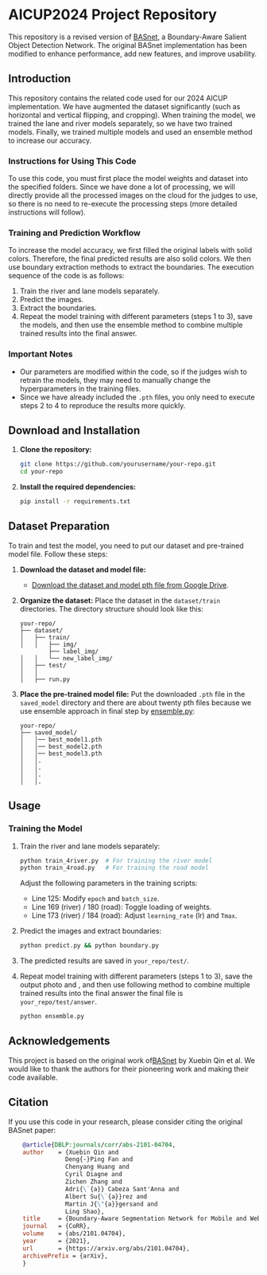 # AICUP2024 Project Repository

This repository is a revised version of [BASnet](https://github.com/xuebinqin/BASNet), a Boundary-Aware Salient Object Detection Network. The original BASnet implementation has been modified to enhance performance, add new features, and improve usability.

## Introduction

This repository contains the related code used for our 2024 AICUP implementation. We have augmented the dataset significantly (such as horizontal and vertical flipping, and cropping). When training the model, we trained the lane and river models separately, so we have two trained models. Finally, we trained multiple models and used an ensemble method to increase our accuracy.

### Instructions for Using This Code

To use this code, you must first place the model weights and dataset into the specified folders. Since we have done a lot of processing, we will directly provide all the processed images on the cloud for the judges to use, so there is no need to re-execute the processing steps (more detailed instructions will follow).

### Training and Prediction Workflow

To increase the model accuracy, we first filled the original labels with solid colors. Therefore, the final predicted results are also solid colors. We then use boundary extraction methods to extract the boundaries. The execution sequence of the code is as follows:

1. Train the river and lane models separately.
2. Predict the images.
3. Extract the boundaries.
4. Repeat the model training with different parameters (steps 1 to 3), save the models, and then use the ensemble method to combine multiple trained results into the final answer.

### Important Notes

- Our parameters are modified within the code, so if the judges wish to retrain the models, they may need to manually change the hyperparameters in the training files.
- Since we have already included the `.pth` files, you only need to execute steps 2 to 4 to reproduce the results more quickly.

## Download and Installation

1. **Clone the repository:**

    ```sh
    git clone https://github.com/yourusername/your-repo.git
    cd your-repo
    ```

2. **Install the required dependencies:**

    ```sh
    pip install -r requirements.txt
    ```

## Dataset Preparation

To train and test the model, you need to put our dataset and pre-trained model file. Follow these steps:

1. **Download the dataset and model file:**
    - [Download the dataset and model pth file from Google Drive](https://drive.google.com/drive/folders/1Mxp4B1yuSctp7qlfUX5wPFpy57u8t_vQ).

2. **Organize the dataset:**
    Place the dataset in the `dataset/train` directories. The directory structure should look like this:
    ```
    your-repo/
    ├── dataset/
    │   ├── train/
    │   │   ├── img/
            ├── label_img/
    │   │   └── new_label_img/
    │   ├── test/
    │   │   
    │   ├── run.py
    ```

3. **Place the pre-trained model file:**
    Put the downloaded `.pth` file in the `saved_model` directory and there are about twenty pth files because we use ensemble approach in final step by [ensemble.py](/ensemble.py):

    ```
    your-repo/
    ├── saved_model/
    │   │── best_model1.pth
    │   │── best_model2.pth
    │   │── best_model3.pth
    │   │.
    │   │.
    │   │.
    │   │.
    ```

## Usage

### Training the Model

1. Train the river and lane models separately:

    ```sh
    python train_4river.py  # For training the river model
    python train_4road.py   # For training the road model
    ```

    Adjust the following parameters in the training scripts:
    - Line 125: Modify `epoch` and `batch_size`.
    - Line 169 (river) / 180 (road): Toggle loading of weights.
    - Line 173 (river) / 184 (road): Adjust `learning_rate` (lr) and `Tmax`.

2. Predict the images and extract boundaries:

    ```sh
    python predict.py && python boundary.py
    ```

3. The predicted results are saved in `your_repo/test/`.

4. Repeat model training with different parameters (steps 1 to 3), save the output photo and , and then use following method to combine multiple trained results into the final answer the final file is `your_repo/test/answer`.

    ```sh
    python ensemble.py
    ```

## Acknowledgements

This project is based on the original work of[BASnet](https://github.com/xuebinqin/BASNet) by Xuebin Qin et al. We would like to thank the authors for their pioneering work and making their code available.

## Citation

If you use this code in your research, please consider citing the original BASnet paper:

```bibtex
    @article{DBLP:journals/corr/abs-2101-04704,
    author    = {Xuebin Qin and
                Deng{-}Ping Fan and
                Chenyang Huang and
                Cyril Diagne and
                Zichen Zhang and
                Adri{\`{a}} Cabeza Sant'Anna and
                Albert Su{\`{a}}rez and
                Martin J{\"{a}}gersand and
                Ling Shao},
    title     = {Boundary-Aware Segmentation Network for Mobile and Web Applications},
    journal   = {CoRR},
    volume    = {abs/2101.04704},
    year      = {2021},
    url       = {https://arxiv.org/abs/2101.04704},
    archivePrefix = {arXiv},
    }
```

